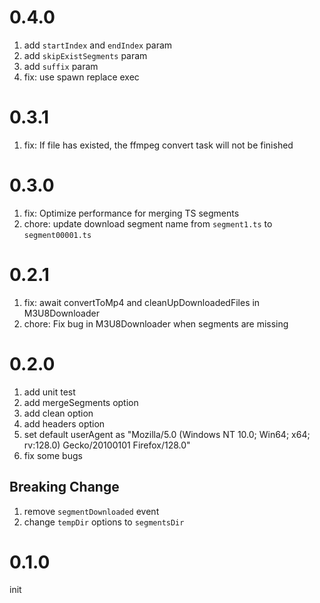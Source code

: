 # 0.4.0

1. add `startIndex` and `endIndex` param
2. add `skipExistSegments` param
3. add `suffix` param
4. fix: use spawn replace exec

# 0.3.1

1. fix: If file has existed, the ffmpeg convert task will not be finished

# 0.3.0

1. fix: Optimize performance for merging TS segments
2. chore: update download segment name from `segment1.ts` to `segment00001.ts`

# 0.2.1

1. fix: await convertToMp4 and cleanUpDownloadedFiles in M3U8Downloader
2. chore: Fix bug in M3U8Downloader when segments are missing

# 0.2.0

1. add unit test
2. add mergeSegments option
3. add clean option
4. add headers option
5. set default userAgent as "Mozilla/5.0 (Windows NT 10.0; Win64; x64; rv:128.0) Gecko/20100101 Firefox/128.0"
6. fix some bugs

## Breaking Change

1. remove `segmentDownloaded` event
2. change `tempDir` options to `segmentsDir`

# 0.1.0

init
